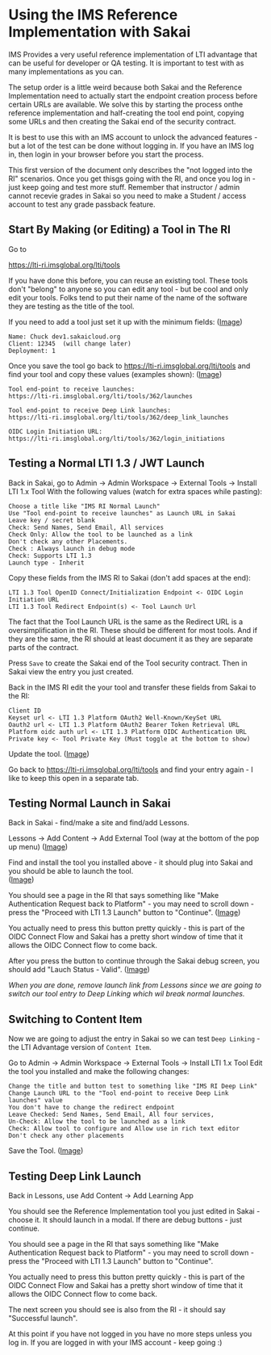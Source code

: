 
Using the IMS Reference Implementation with Sakai
=================================================

IMS Provides a very useful reference implementation of LTI advantage that can be useful
for developer or QA testing.  It is important to test with as many implementations as
you can.

The setup order is a little weird because both Sakai and the Reference Implementation
need to actually start the endpoint creation process before certain URLs are available.
We solve this by starting the process onthe reference implementation and half-creating
the tool end point, copying some URLs and then creating the Sakai end of the
security contract.

It is best to use this with an IMS account to unlock the advanced features - but a lot of
the test can be done without logging in.  If you have an IMS log in, then login in
your browser before you start the process.

This first version of the document only describes the "not logged into the RI" scenarios.
Once you get thisgs going with the RI, and once you log in - just keep going and test more
stuff.   Remember that instructor / admin cannot recevie grades in Sakai so you need
to make a Student / access account to test any grade passback feature.

Start By Making (or Editing) a Tool in The RI
---------------------------------------------

Go to

https://lti-ri.imsglobal.org/lti/tools

If you have done this before, you can reuse an existing tool.   These tools don't "belong"
to anyone so you can edit any tool - but be cool and only edit your tools.  Folks tend to
put their name of the name of the software they are testing as the title of the tool.

If you need to add a tool just set it up with the minimum fields:
(<a href="IMG_IMS_RI/01-TI-Tool-Partial.png" target="_blank">Image</a>)

    Name: Chuck dev1.sakaicloud.org
    Client: 12345  (will change later)
    Deployment: 1

Once you save the tool go back to https://lti-ri.imsglobal.org/lti/tools and find your
tool and copy these values (examples shown):
(<a href="IMG_IMS_RI/02-RI-Tool-View.png" target="_blank">Image</a>)

    Tool end-point to receive launches:
    https://lti-ri.imsglobal.org/lti/tools/362/launches

    Tool end-point to receive Deep Link launches:
    https://lti-ri.imsglobal.org/lti/tools/362/deep_link_launches

    OIDC Login Initiation URL:
    https://lti-ri.imsglobal.org/lti/tools/362/login_initiations

Testing a Normal LTI 1.3 / JWT Launch
-------------------------------------

Back in Sakai, go to Admin -> Admin Workspace -> External Tools -> Install LTI 1.x Tool
With the following values (watch for extra spaces while pasting):

    Choose a title like "IMS RI Normal Launch"
    Use "Tool end-point to receive launches" as Launch URL in Sakai
    Leave key / secret blank
    Check: Send Names, Send Email, All services
    Check Only: Allow the tool to be launched as a link
    Don't check any other Placements.
    Check : Always launch in debug mode
    Check: Supports LTI 1.3
    Launch type - Inherit

Copy these fields from the IMS RI to Sakai (don't add spaces at the end):

    LTI 1.3 Tool OpenID Connect/Initialization Endpoint <- OIDC Login Initiation URL
    LTI 1.3 Tool Redirect Endpoint(s) <- Tool Launch Url

The fact that the Tool Launch URL is the same as the Redirect URL is a oversimplification
in the RI.  These should be different for most tools.  And if they are the same, the RI
should at least document it as they are separate parts of the contract.

Press `Save` to create the Sakai end of the Tool security contract.  Then in Sakai
view the entry you just created.

Back in the IMS RI edit the your tool and transfer these fields from Sakai to
the RI:

    Client ID
    Keyset url <- LTI 1.3 Platform OAuth2 Well-Known/KeySet URL
    Oauth2 url <- LTI 1.3 Platform OAuth2 Bearer Token Retrieval URL
    Platform oidc auth url <- LTI 1.3 Platform OIDC Authentication URL
    Private key <- Tool Private Key (Must toggle at the bottom to show)

Update the tool.
(<a href="IMG_IMS_RI/03-RI-Data-Copied.png" target="_blank">Image</a>)

Go back to https://lti-ri.imsglobal.org/lti/tools and find your entry again - I like to
keep this open in a separate tab.

Testing Normal Launch in Sakai
------------------------------

Back in Sakai - find/make a site and find/add Lessons.

Lessons -> Add Content -> Add External Tool (way at the bottom of the pop up menu)
(<a href="IMG_IMS_RI/11-Lessons-Add-External.png" target="_blank">Image</a>)

Find and install the tool you installed above - it should plug into Sakai and you should
be able to launch the tool.  
(<a href="IMG_IMS_RI/12-Lessons-Installed.png" target="_blank">Image</a>)

You should see a page in the RI that says something like "Make Authentication Request
back to Platform" - you may need to scroll down - press
the "Proceed with LTI 1.3 Launch" button to "Continue".
(<a href="IMG_IMS_RI/13-Lessons-OIDC.png" target="_blank">Image</a>)

You actually need to press this button pretty quickly - this is part of
the OIDC Connect Flow and Sakai has a pretty short window of time that
it allows the OIDC Connect flow to come back.

After you press the button to continue through the Sakai debug screen, you should 
add "Lauch Status - Valid".
(<a href="IMG_IMS_RI/14-Lessons-Launched.png" target="_blank">Image</a>)

*When you are done, remove launch link from Lessons since we are going to switch our
tool entry to Deep Linking which wil break normal launches.*

Switching to Content Item
-------------------------

Now we are going to adjust the entry in Sakai so we can test `Deep Linking` - the
LTI Advantage version of `Content Item`.

Go to Admin -> Admin Workspace -> External Tools -> Install LTI 1.x Tool
Edit the tool you installed and make the following changes:

    Change the title and button test to something like "IMS RI Deep Link"
    Change Launch URL to the "Tool end-point to receive Deep Link launches" value
    You don't have to change the redirect endpoint
    Leave Checked: Send Names, Send Email, All four services,
    Un-Check: Allow the tool to be launched as a link
    Check: Allow tool to configure and Allow use in rich text editor
    Don't check any other placements

Save the Tool.
(<a href="IMG_IMS_RI/21-Sakai-Tool-Checkboxes.png" target="_blank">Image</a>)

Testing Deep Link Launch
------------------------

Back in Lessons, use Add Content -> Add Learning App

You should see the Reference Implementation tool you just edited in Sakai - choose it.
It should launch in a modal.  If there are debug buttons - just continue.

You should see a page in the RI that says something like "Make Authentication Request
back to Platform" - you may need to scroll down - press
the "Proceed with LTI 1.3 Launch" button to "Continue".

You actually need to press this button pretty quickly - this is part of
the OIDC Connect Flow and Sakai has a pretty short window of time that
it allows the OIDC Connect flow to come back.

The next screen you should see is also from the RI - it should say "Successful launch".

At this point if you have not logged in you have no more steps unless you log in.
If you are logged in with your IMS account - keep going :)


